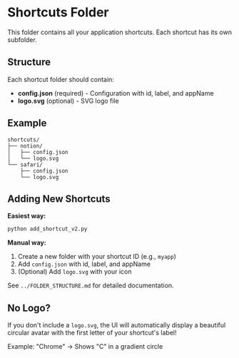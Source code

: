 # Shortcuts Folder

This folder contains all your application shortcuts. Each shortcut has its own subfolder.

## Structure

Each shortcut folder should contain:
- **config.json** (required) - Configuration with id, label, and appName
- **logo.svg** (optional) - SVG logo file

## Example

```
shortcuts/
├── notion/
│   ├── config.json
│   └── logo.svg
└── safari/
    ├── config.json
    └── logo.svg
```

## Adding New Shortcuts

**Easiest way:**
```bash
python add_shortcut_v2.py
```

**Manual way:**
1. Create a new folder with your shortcut ID (e.g., `myapp`)
2. Add `config.json` with id, label, and appName
3. (Optional) Add `logo.svg` with your icon

See `../FOLDER_STRUCTURE.md` for detailed documentation.

## No Logo?

If you don't include a `logo.svg`, the UI will automatically display a beautiful circular avatar with the first letter of your shortcut's label!

Example: "Chrome" → Shows "C" in a gradient circle

